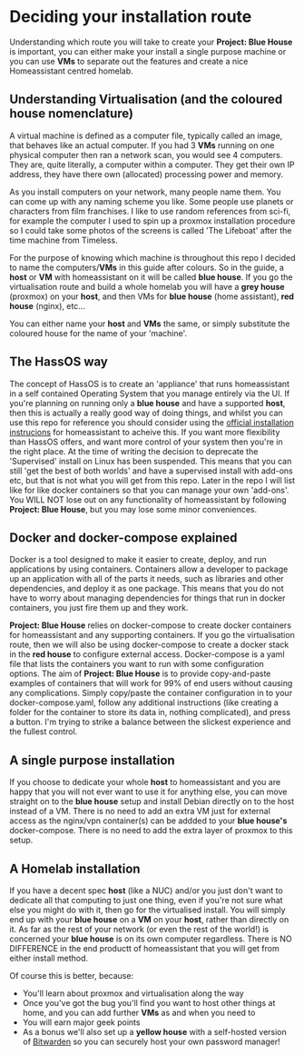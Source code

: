# Deciding your installation route

Understanding which route you will take to create your **Project: Blue House** is important, you can either make your install a single purpose machine or you can use **VMs** to separate out the features and create a nice Homeassistant centred homelab.


## Understanding Virtualisation (and the coloured house nomenclature)

A virtual machine is defined as a computer file, typically called an image, that behaves like an actual computer.  If you had 3 **VMs** running on one physical computer then ran a network scan, you would see 4 computers.  They are, quite literally, a computer within a computer.  They get their own IP address, they have there own (allocated) processing power and memory.

As you install computers on your network, many people name them.  You can come up with any naming scheme you like.  Some people use planets or characters from film franchises.  I like to use random references from sci-fi, for example the computer I used to spin up a proxmox installation procedure so I could take some photos of the screens is called 'The Lifeboat' after the time machine from Timeless.

For the purpose of knowing which machine is throughout this repo I decided to name the computers/**VMs** in this guide after colours.  So in the guide, a **host** or **VM** with homeassistant on it will be called **blue house**.  If you go the virtualisation route and build a whole homelab you will have a **grey house** (proxmox) on your **host**, and then VMs for **blue house** (home assistant), **red house** (nginx), etc...

You can either name your **host** and **VMs** the same, or simply substitute the coloured house for the name of your 'machine'.


## The HassOS way

The concept of HassOS is to create an 'appliance' that runs homeassistant in a self contained Operating System that you manage entirely via the UI.  If you're planning on running only a **blue house** and have a supported **host**, then this is actually a really good way of doing things, and whilst you can use this repo for reference you should consider using the [official installation instrucions](https://www.home-assistant.io/getting-started/) for homeassistant to acheive this.  If you want more flexibility than HassOS offers, and want more control of your system then you're in the right place.  At the time of writing the decision to deprecate the 'Supervised' install on Linux has been suspended.  This means that you can still 'get the best of both worlds' and have a supervised install with add-ons etc, but that is not what you will get from this repo.  Later in the repo I will list like for like docker containers so that you can manage your own 'add-ons'.  You WILL NOT lose out on any functionality of homeassistant by following **Project: Blue House**, but you may lose some minor conveniences.


## Docker and docker-compose explained

Docker is a tool designed to make it easier to create, deploy, and run applications by using containers. Containers allow a developer to package up an application with all of the parts it needs, such as libraries and other dependencies, and deploy it as one package.  This means that you do not have to worry about managing dependencies for things that run in docker containers, you just fire them up and they work.

**Project: Blue House** relies on docker-compose to create docker containers for homeassistant and any supporting containers.  If you go the virtualisation route, then we will also be using docker-compose to create a docker stack in the **red house** to configure external access.  Docker-compose is a yaml file that lists the containers you want to run with some configuration options.  The aim of **Project: Blue House** is to provide copy-and-paste examples of containers that will work for 99% of end users without causing any complications.  Simply copy/paste the container configuration in to your docker-compose.yaml, follow any additional instructions (like creating a folder for the container to store its data in, nothing complicated), and press a button.  I'm trying to strike a balance between the slickest experience and the fullest control.


## A single purpose installation

If you choose to dedicate your whole **host** to homeassistant and you are happy that you will not ever want to use it for anything else, you can move straight on to the **blue house** setup and install Debian directly on to the host instead of a VM.  There is no need to add an extra VM just for external access as the nginx/vpn container(s) can be addded to your **blue house's** docker-compose.  There is no need to add the extra layer of proxmox to this setup.

## A Homelab installation

If you have a decent spec **host** (like a NUC) and/or you just don't want to dedicate all that computing to just one thing, even if you're not sure what else you might do with it, then go for the virtualised install.  You will simply end up with your **blue house** on a **VM** on your **host**, rather than directly on it.  As far as the rest of your network (or even the rest of the world!) is concerned your **blue house** is on its own computer regardless.  There is NO DIFFERENCE in the end productt of homeassistant that you will get from either install method.

Of course this is better, because:

 - You'll learn about proxmox and virtualisation along the way
 - Once you've got the bug you'll find you want to host other things at home, and you can add further **VMs** as and when you need to
 - You will earn major geek points
 - As a bonus we'll also set up a **yellow house** with a self-hosted version of [Bitwarden]() so you can securely host your own password manager!


